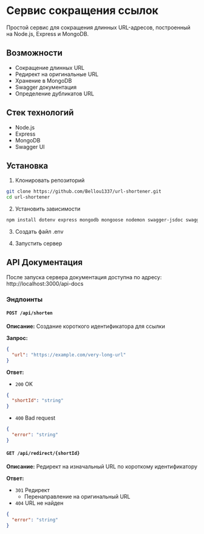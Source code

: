 # Сервис сокращения ссылок

Простой сервис для сокращения длинных URL-адресов, построенный на Node.js, Express и MongoDB.

## Возможности

- Сокращение длинных URL
- Редирект на оригинальные URL
- Хранение в MongoDB
- Swagger документация
- Определение дубликатов URL

## Стек технологий

- Node.js
- Express
- MongoDB
- Swagger UI

## Установка

1. Клонировать репозиторий

```bash
git clone https://github.com/Bellou1337/url-shortener.git
cd url-shortener
```

2. Установить зависимости

```bash
npm install dotenv express mongodb mongoose nodemon swagger-jsdoc swagger-ui-express nodemon
```

3. Создать файл .env

4. Запустить сервер

## API Документация

После запуска сервера документация доступна по адресу: http://localhost:3000/api-docs

### Эндпоинты

#### `POST /api/shorten`

**Описание:** Создание короткого идентификатора для ссылки

**Запрос:**

```json
{
  "url": "https://example.com/very-long-url"
}
```

**Ответ:**

- `200` OK

```json
{
  "shortId": "string"
}
```

- `400` Bad request

```json
{
  "error": "string"
}
```

#### `GET /api/redirect/{shortId}`

**Описание:** Редирект на изначальный URL по короткому идентификатору

**Ответ:**

- `301` Редирект
  - Перенаправление на оригинальный URL
- `404` URL не найден

```json
{
  "error": "string"
}
```
